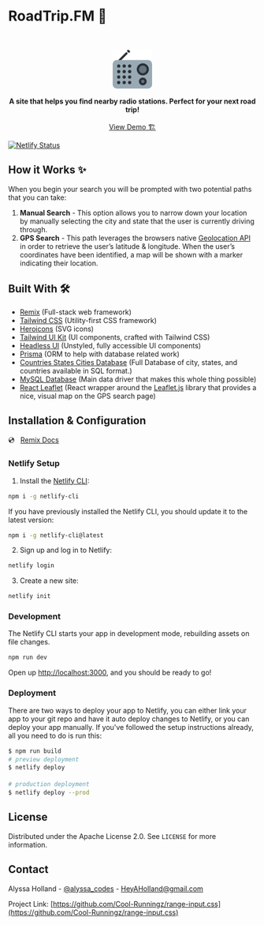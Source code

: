 # RoadTrip.FM 🚗

<!-- PROJECT LOGO -->
<br />
<p align="center">
  <a href="https://github.com/Cool-Runningz/roadtrip-fm">
    <img src="https://github.com/Cool-Runningz/roadtrip-fm/blob/main/public/apple-touch-icon.png" alt="Logo" width="80" height="80">
  </a>
  <p align="center">
  <strong> A site that helps you find nearby radio stations. Perfect for your next road trip!</strong>
    <br />
    <br />
    <a href="https://www.roadtripfm.live">View Demo 🏗️</a>
  </p>
</p>

[![Netlify Status](https://api.netlify.com/api/v1/badges/c0eda4ae-31a9-4054-ae8a-ab5dc49cd791/deploy-status)](https://app.netlify.com/sites/roadtrip-fm/deploys)

<!-- ABOUT THE PROJECT -->

## How it Works ✨

When you begin your search you will be prompted with two potential paths that you can take:

1. **Manual Search** - This option allows you to narrow down your location by manually selecting the city and state that the user is currently driving through.
2. **GPS Search** - This path leverages the browsers native [Geolocation API](https://developer.mozilla.org/en-US/docs/Web/API/Geolocation_API) in order to retrieve the user’s latitude & longitude. When the user’s coordinates have been identified, a map will be shown with a marker indicating their location.

## Built With 🛠️

- [Remix](https://remix.run/) (Full-stack web framework)
- [Tailwind CSS](https://tailwindcss.com/) (Utility-first CSS framework)
- [Heroicons](https://heroicons.com) (SVG icons)
- [Tailwind UI Kit](https://tailwindui.com) (UI components, crafted with Tailwind CSS)
- [Headless UI](https://headlessui.dev) (Unstyled, fully accessible UI components)
- [Prisma](https://www.prisma.io/) (ORM to help with database related work)
- [Countries States Cities Database](https://github.com/dr5hn/countries-states-cities-database) (Full Database of city, states, and countries available in SQL format.)
- [MySQL Database](https://www.mysql.com/) (Main data driver that makes this whole thing possible)
- [React Leaflet](https://react-leaflet.js.org/) (React wrapper around the [Leaflet.js](https://leafletjs.com/) library that provides a nice, visual map on the GPS search page)

## Installation & Configuration

💿 &nbsp; [Remix Docs](https://remix.run/docs)

### Netlify Setup

1. Install the [Netlify CLI](https://www.netlify.com/products/dev/):

```sh
npm i -g netlify-cli
```

If you have previously installed the Netlify CLI, you should update it to the latest version:

```sh
npm i -g netlify-cli@latest
```

2. Sign up and log in to Netlify:

```sh
netlify login
```

3. Create a new site:

```sh
netlify init
```

### Development

The Netlify CLI starts your app in development mode, rebuilding assets on file changes.

```sh
npm run dev
```

Open up [http://localhost:3000](http://localhost:3000), and you should be ready to go!

### Deployment

There are two ways to deploy your app to Netlify, you can either link your app to your git repo and have it auto deploy changes to Netlify, or you can deploy your app manually. If you've followed the setup instructions already, all you need to do is run this:

```sh
$ npm run build
# preview deployment
$ netlify deploy

# production deployment
$ netlify deploy --prod
```

## License

Distributed under the Apache License 2.0. See `LICENSE` for more information.

## Contact

Alyssa Holland - [@alyssa_codes](https://twitter.com/alyssa_codes) - HeyAHolland@gmail.com

Project Link: [https://github.com/Cool-Runningz/range-input.css](https://github.com/Cool-Runningz/range-input.css)
